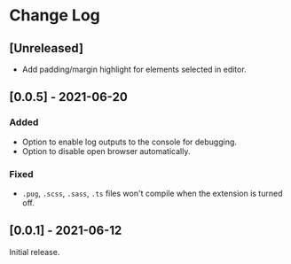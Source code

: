 # Change Log
## [Unreleased]
* Add padding/margin highlight for elements selected in editor.
## [0.0.5] - 2021-06-20
### Added
* Option to enable log outputs to the console for debugging.
* Option to disable open browser automatically.
### Fixed
* `.pug`, `.scss`, `.sass`, `.ts` files won't compile when the extension is turned off.
## [0.0.1] - 2021-06-12
Initial release.